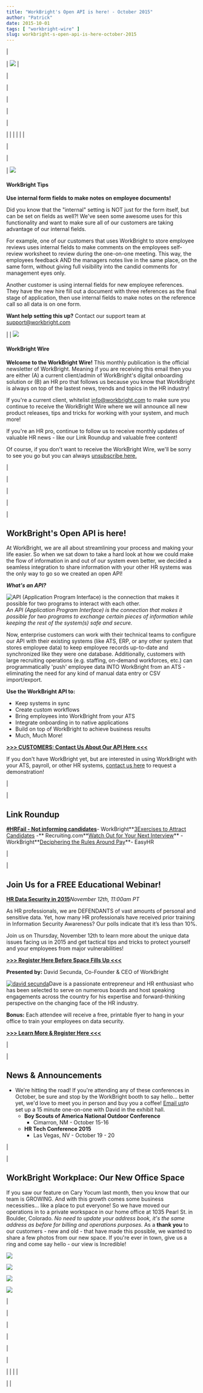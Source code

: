 ```yaml
---
title: "WorkBright's Open API is here! - October 2015"
author: "Patrick"
date: 2015-10-01
tags: [ "workbright-wire" ]
slug: workbright-s-open-api-is-here-october-2015
---
```

| <!-- // Begin Template Header \ -->

| <!-- // Begin Module: Standard Header Image \ --> ![](http://www2.all4staff.com/l/81162/2015-08-03/4prnm/81162/10572/Newsletter_Header.png) <!-- // End Module: Standard Header Image \ --> |

<!-- // End Template Header \ --> |
| <!-- // Begin Template Body \ -->

|<!-- // Begin Sidebar \ --> 

| <!-- // Begin Module: Social Block with Icons \ -->

| 

| |
| |
| | 
<!-- // End Module: Social Block with Icons \ -->
 |

 |

<!-- // Begin Module: Top Image with Content \ -->

| ![](http://www2.all4staff.com/l/81162/2015-08-03/4psp3/81162/10596/did_you_know.png)

#### WorkBright Tips
**Use internal form fields to make notes on employee documents!**   
  
Did you know that the "internal" setting is NOT just for the form itself, but can be set on fields as well?! We've seen some awesome uses for this functionality and want to make sure all of our customers are taking advantage of our internal fields.  
  
For example, one of our customers that uses WorkBright to store employee reviews uses internal fields to make comments on the employees self-review worksheet to review during the one-on-one meeting. This way, the employees feedback AND the managers notes live in the same place, on the same form, without giving full visibility into the candid comments for management eyes only.  
  
Another customer is using internal fields for new employee references. They have the new hire fill out a document with three references as the final stage of application, then use internal fields to make notes on the reference call so all data is on one form.  
  
**Want help setting this up?** Contact our support team at [support@workbright.com](mailto:support@workbright.com)  
  

 |
| ![](http://www2.all4staff.com/l/81162/2015-08-03/4psh3/81162/10586/newslettter_icon.png)

#### WorkBright Wire
**Welcome to the WorkBright Wire!** This monthly publication is the official newsletter of WorkBright. Meaning if you are receiving this email then you are either (A) a current client/admin of WorkBright's digital onboarding solution or (B) an HR pro that follows us because you know that WorkBright is always on top of the lastest news, trends and topics in the HR industry!  
  
If you're a current client, whitelist info@workbright.com to make sure you continue to receive the WorkBright Wire where we will announce all new product releases, tips and tricks for working with your system, and much more!  
  
If you're an HR pro, continue to follow us to receive monthly updates of valuable HR news - like our Link Roundup and valuable free content!  
  
Of course, if you don't want to receive the WorkBright Wire, we'll be sorry to see you go but you can always [unsubscribe here.](%%unsubscribe%%)   
  

 |

<!-- // End Module: Top Image with Content \ --> |

 |<!-- // End Sidebar \ --> 

| <!-- // Begin Module: Standard Content \ -->

| 

## WorkBright's Open API is here!

At WorkBright, we are all about streamlining your process and making your life easier. So when we sat down to take a hard look at how we could make the flow of information in and out of our system even better, we decided a seamless integration to share information with your other HR systems was the only way to go so we created an open API! 

**_What's an API?_**

  
  
 ![API (Application Program Interface) is the connection that makes it possible for two programs to interact with each other.](http://www2.workbright.com/l/81162/2015-10-07/byznw/81162/21164/shutterstock_294412070.jpg)_An API (Application Program Interface) is the connection that makes it possible for two programs to exchange certain pieces of information while keeping the rest of the system(s) safe and secure._   
  
Now, enterprise customers can work with their technical teams to configure our API with their existing systems (like ATS, ERP, or any other system that stores employee data) to keep employee records up-to-date and synchronized like they were one database. Additionally, customers with large recruiting operations (e.g. staffing, on-demand workforces, etc.) can programmatically 'push' employee data INTO WorkBright from an ATS - eliminating the need for any kind of manual data entry or CSV import/export.   
  
**Use the WorkBright API to:**  
  

- Keep systems in sync
- Create custom workflows
- Bring employees into WorkBright from your ATS
- Integrate onboarding in to native applications
- Build on top of WorkBright to achieve business results
- Much, Much More! 

[**\>\>\> CUSTOMERS: Contact Us About Our API Here \<\<\<**](https://workbright.com/contact/)

If you don't have WorkBright yet, but are interested in using WorkBright with your ATS, payroll, or other HR systems, [contact us here](https://workbright.com/request-a-demo/) to request a demonstration!   
  

 |

| 

## Link Roundup 

[**#HRFail - Not informing candidates**](https://workbright.com/hrfail-not-telling-candidates-they-havent-gotten-the-job/)- WorkBright**[3](https://www.hrbartender.com/2015/leadership-and-management/what-happens-at-the-meeting-after-the-meeting/?utm_source=feedburner&utm_medium=feed&utm_campaign=Feed%3A+HrBartender+%28hr+bartender%29)[Exercises to Attract Candidates](http://www.recruiting.com/articles/3-exercises-to-attract-the-perfect-candidates/) -** Recruiting.com**[Watch Out for Your Next Interview](https://workbright.com/watch-out-your-next-interview-could-be-a-plant/)** - WorkBright**[Deciphering the Rules Around Pay](http://easysmallbusinesshr.com/2015/09/should-employers-keep-time-records-for-exempt-employees/)**- EasyHR

 |

| 

## Join Us for a FREE Educational Webinar!

[**HR Data Security in 2015**](https://workbright.com/hr-data-security-2015/)_November 12th, 11:00am PT_

  
  
As HR professionals, we are DEFENDANTS of vast amounts of personal and sensitive data. Yet, how many HR professionals have received prior training in Information Security Awareness? Our polls indicate that it’s less than 10%.  
  
Join us on Thursday, November 12th to learn more about the unique data issues facing us in 2015 and get tactical tips and tricks to protect yourself and your employees from major vulnerabilities!

**[\>\>\> Register Here Before Space Fills Up \<\<\<](https://workbright.com/hr-data-security-2015/)**

**Presented by:** David Secunda, Co-Founder & CEO of WorkBright  
  
[![david secunda](http://all4staff.com/wp-content/uploads/2015/04/david-secunda-150x150.png)](http://all4staff.com/wp-content/uploads/2015/04/david-secunda.png)Dave is a passionate entrepreneur and HR enthusiast who has been selected to serve on numerous boards and host speaking engagements across the country for his expertise and forward-thinking perspective on the changing face of the HR industry.  
  
**Bonus:** Each attendee will receive a free, printable flyer to hang in your office to train your employees on data security. 

**[\>\>\> Learn More & Register Here \<\<\<](https://workbright.com/hr-data-security-2015/)**

  
  

 |

| 

## News & Announcements

- We're hitting the road! If you're attending any of these conferences in October, be sure and stop by the WorkBright booth to say hello... better yet, we'd love to meet you in person and buy you a coffee! [Email us](mailto:info@workbright.com)to set up a 15 minute one-on-one with David in the exhibit hall. 
  - **​Boy Scouts of America National Outdoor Conference**
    - ​Cimarron, NM - October 15-16
  - **HR Tech Conference 2015**
    - Las Vegas, NV - October 19 - 20

 |

| 

## WorkBright Workplace: Our New Office Space

If you saw our feature on Cary Yocum last month, then you know that our team is GROWING. And with this growth comes some business necessities... like a place to put everyone! So we have moved our operations in to a private workspace in our home office at 1035 Pearl St. in Boulder, Colorado. _No need to update your address book, it's the same address as before for billing and operations purposes._ 
As a **thank you** to our customers - new and old - that have made this possible, we wanted to share a few photos from our new space. If you're ever in town, give us a ring and come say hello - our view is Incredible!  
  
 ![](http://www2.workbright.com/l/81162/2015-10-07/bz1cc/81162/21182/Screen_Shot_2015_10_07_at_4.01.52_PM.png)  
  
 ![](http://www2.workbright.com/l/81162/2015-10-07/bz1cf/81162/21184/Screen_Shot_2015_10_07_at_4.02.19_PM.png)  
  
 ![](http://www2.workbright.com/l/81162/2015-10-07/bz1br/81162/21180/Screen_Shot_2015_10_07_at_4.02.40_PM.png)  
  
 ![](http://www2.workbright.com/l/81162/2015-10-07/bz1ch/81162/21186/Screen_Shot_2015_10_07_at_4.02.30_PM.png)  
  

 |

<!-- // End Module: Standard Content \ --> |

 |

<!-- // End Template Body \ --> |
| <!-- // Begin Template Footer \ -->

| <!-- // Begin Module: Standard Footer \ -->

| |
| |

<!-- // End Module: Standard Footer \ --> |

<!-- // End Template Footer \ --> |
